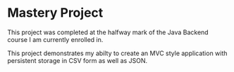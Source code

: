 # Mastery Project
This project was completed at the halfway mark of the Java Backend course I am currently enrolled in. 

This project demonstrates my abilty to create an MVC style application with persistent storage in CSV form as well as JSON. 